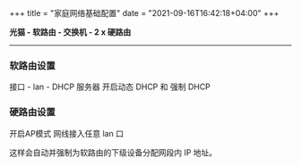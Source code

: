 +++
title = "家庭网络基础配置"
date = "2021-09-16T16:42:18+04:00"
+++

**光猫 - 软路由 - 交换机 - 2 x 硬路由**

------

### 软路由设置

接口 - lan - DHCP 服务器 开启动态 DHCP 和 强制 DHCP

### 硬路由设置

开启AP模式 网线接入任意 lan 口



这样会自动并强制为软路由的下级设备分配网段内 IP 地址。
